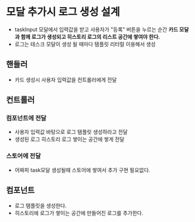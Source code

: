 # 모달 추가시 로그 생성 설계

- taskInput 모달에서 입력값을 받고 사용자가 "등록" 버튼을 누르는 순간 **카드 모달과 함께 로그가 생성되고 히스토리 로그의 리스트 공간에 쌓여야 한다.**
- 로그는 테스크 모달이 생성 될 때마다 탬플릿 리터럴 이용해서 생성

## 핸들러

- 카드 생성시 사용자 입력값을 컨트롤러에게 전달

## 컨트롤러

### 컴포넌트에 전달

- 사용자 입력값 바탕으로 로그 탬플릿 생성하라고 전달
- 생성된 로그 히스토리 로그 쌓이는 공간에 쌓게 전달

### 스토어에 전달

- 어짜피 task모달 생성될때 스토어에 쌓여서 추가 구현 필요없다.

## 컴포넌트

- 로그 탬플릿을 생성한다.
- 히스토리에 로그가 쌓이는 공간에 만들어진 로그를 추가한다.
